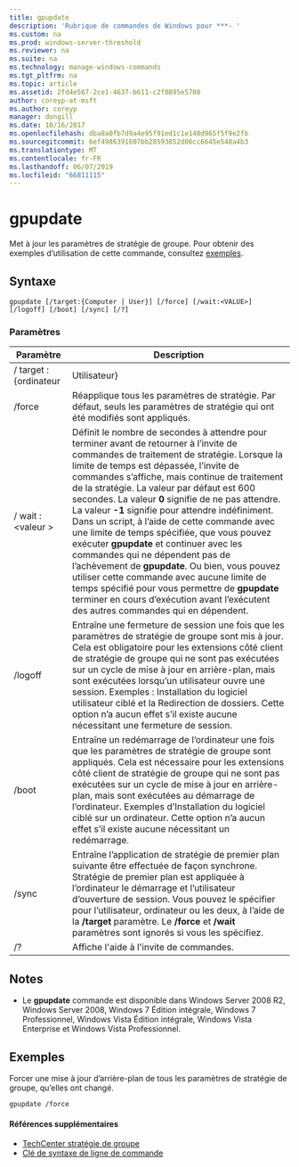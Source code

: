 ```yaml
---
title: gpupdate
description: 'Rubrique de commandes de Windows pour ***- '
ms.custom: na
ms.prod: windows-server-threshold
ms.reviewer: na
ms.suite: na
ms.technology: manage-windows-commands
ms.tgt_pltfrm: na
ms.topic: article
ms.assetid: 2fd4e567-2ce1-4637-b611-c2f0895e5708
author: coreyp-at-msft
ms.author: coreyp
manager: dongill
ms.date: 10/16/2017
ms.openlocfilehash: dba8a0fb7d9a4e95f91ed1c1e140d965f5f9e2fb
ms.sourcegitcommit: 6ef4986391607bb28593852d06cc6645e548a4b3
ms.translationtype: MT
ms.contentlocale: fr-FR
ms.lasthandoff: 06/07/2019
ms.locfileid: "66811115"
---
```

# <a name="gpupdate"></a>gpupdate

Met à jour les paramètres de stratégie de groupe. Pour obtenir des exemples d’utilisation de cette commande, consultez [exemples](#examples).

## <a name="syntax"></a>Syntaxe

```
gpupdate [/target:{Computer | User}] [/force] [/wait:<VALUE>] [/logoff] [/boot] [/sync] [/?]
```

### <a name="parameters"></a>Paramètres

|     Paramètre     |                                                                                                                                                                                                                                                                                                                             Description                                                                                                                                                                                                                                                                                                                             |
|-------------------|---------------------------------------------------------------------------------------------------------------------------------------------------------------------------------------------------------------------------------------------------------------------------------------------------------------------------------------------------------------------------------------------------------------------------------------------------------------------------------------------------------------------------------------------------------------------------------------------------------------------------------------------------------------------|
| / target : {ordinateur |                                                                                                                                                                                                                                                                                                                                Utilisateur}                                                                                                                                                                                                                                                                                                                                |
|      /force       |                                                                                                                                                                                                                                                                                   Réapplique tous les paramètres de stratégie. Par défaut, seuls les paramètres de stratégie qui ont été modifiés sont appliqués.                                                                                                                                                                                                                                                                                    |
|  / wait :\<valeur >   | Définit le nombre de secondes à attendre pour terminer avant de retourner à l’invite de commandes de traitement de stratégie. Lorsque la limite de temps est dépassée, l’invite de commandes s’affiche, mais continue de traitement de la stratégie. La valeur par défaut est 600 secondes. La valeur **0** signifie de ne pas attendre. La valeur **-1** signifie pour attendre indéfiniment.</br>Dans un script, à l’aide de cette commande avec une limite de temps spécifiée, que vous pouvez exécuter **gpupdate** et continuer avec les commandes qui ne dépendent pas de l’achèvement de **gpupdate**. Ou bien, vous pouvez utiliser cette commande avec aucune limite de temps spécifié pour vous permettre de **gpupdate** terminer en cours d’exécution avant l’exécutent des autres commandes qui en dépendent. |
|      /logoff      |                                                                                                                                   Entraîne une fermeture de session une fois que les paramètres de stratégie de groupe sont mis à jour. Cela est obligatoire pour les extensions côté client de stratégie de groupe qui ne sont pas exécutées sur un cycle de mise à jour en arrière-plan, mais sont exécutées lorsqu’un utilisateur ouvre une session. Exemples : Installation du logiciel utilisateur ciblé et la Redirection de dossiers. Cette option n’a aucun effet s’il existe aucune nécessitant une fermeture de session.                                                                                                                                    |
|       /boot       |                                                                                                                                       Entraîne un redémarrage de l’ordinateur une fois que les paramètres de stratégie de groupe sont appliqués. Cela est nécessaire pour les extensions côté client de stratégie de groupe qui ne sont pas exécutées sur un cycle de mise à jour en arrière-plan, mais sont exécutées au démarrage de l’ordinateur. Exemples d’Installation du logiciel ciblé sur un ordinateur. Cette option n’a aucun effet s’il existe aucune nécessitant un redémarrage.                                                                                                                                        |
|       /sync       |                                                                                                                                                                              Entraîne l’application de stratégie de premier plan suivante être effectuée de façon synchrone. Stratégie de premier plan est appliquée à l’ordinateur le démarrage et l’utilisateur d’ouverture de session. Vous pouvez le spécifier pour l’utilisateur, ordinateur ou les deux, à l’aide de la **/target** paramètre. Le **/force** et **/wait** paramètres sont ignorés si vous les spécifiez.                                                                                                                                                                               |
|        /?         |                                                                                                                                                                                                                                                                                                                Affiche l'aide à l'invite de commandes.                                                                                                                                                                                                                                                                                                                 |

## <a name="remarks"></a>Notes

-   Le **gpupdate** commande est disponible dans Windows Server 2008 R2, Windows Server 2008, Windows 7 Édition intégrale, Windows 7 Professionnel, Windows Vista Édition intégrale, Windows Vista Enterprise et Windows Vista Professionnel.

## <a name="examples"></a>Exemples

Forcer une mise à jour d’arrière-plan de tous les paramètres de stratégie de groupe, qu’elles ont changé.

```
gpupdate /force
```

#### <a name="additional-references"></a>Références supplémentaires

-   [TechCenter stratégie de groupe](https://go.microsoft.com/fwlink/?LinkID=145531)
-   [Clé de syntaxe de ligne de commande](command-line-syntax-key.md)